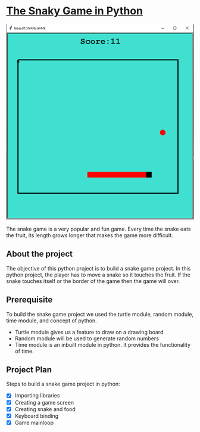 # [The Snaky Game in Python](https://data-flair.training/blogs/snake-game-python-program/)

![img.png](img.png)

The snake game is a very popular and fun game. Every time the snake eats the 
fruit, its length grows longer that makes the game more difficult.

## About the project

The objective of this python project is to build a snake game project. In 
this python project, the player has to move a snake so it touches the fruit. 
If the snake touches itself or the border of the game then the game will over.

## Prerequisite

To build the snake game project we used the turtle module, random module, 
time module, and concept of python.

- Turtle module gives us a feature to draw on a drawing board
- Random module will be used to generate random numbers
- Time module is an inbuilt module in python. It provides the functionality 
  of time.
  
## Project Plan

Steps to build a snake game project in python:

- [X] Importing libraries
- [X] Creating a game screen
- [X] Creating snake and food
- [X] Keyboard binding
- [X] Game mainloop
